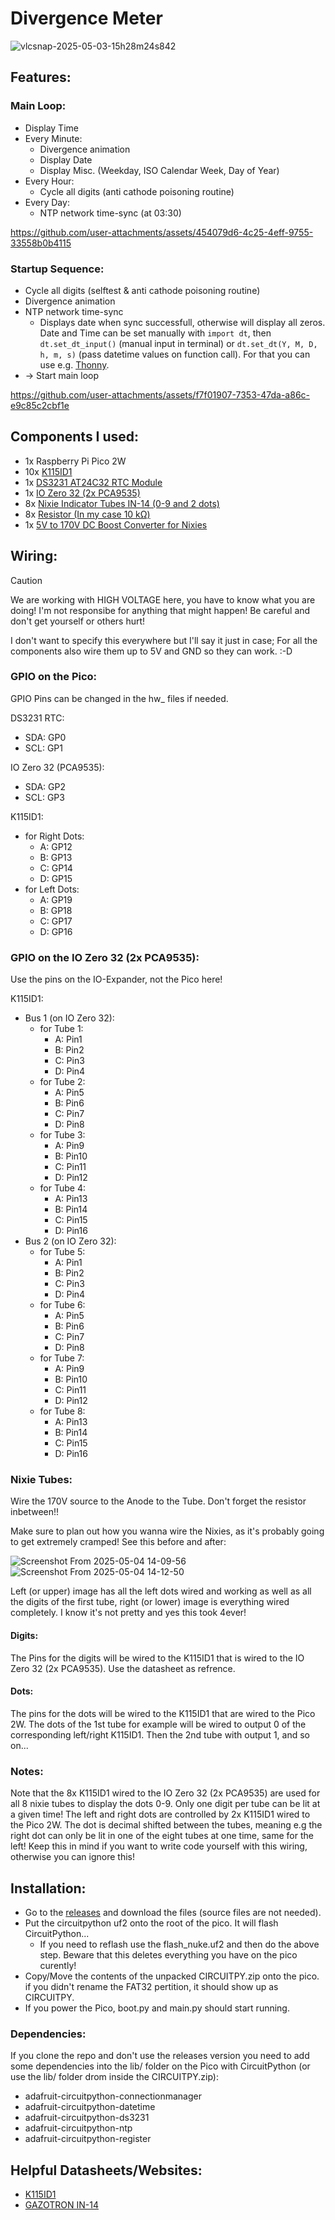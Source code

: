 # Divergence Meter

![vlcsnap-2025-05-03-15h28m24s842](https://github.com/user-attachments/assets/3e7c3a4f-3c39-4b51-9f8e-2aedccd4a3fe)

## Features:

### Main Loop:

- Display Time
- Every Minute:
  - Divergence animation
  - Display Date
  - Display Misc. (Weekday, ISO Calendar Week, Day of Year)
- Every Hour:
  - Cycle all digits (anti cathode poisoning routine)
- Every Day:
  - NTP network time-sync (at 03:30)
 
https://github.com/user-attachments/assets/454079d6-4c25-4eff-9755-33558b0b4115

### Startup Sequence:

- Cycle all digits (selftest & anti cathode poisoning routine)
- Divergence animation
- NTP network time-sync
  - Displays date when sync successfull, otherwise will display all zeros. Date and Time can be set manually with `import dt`, then `dt.set_dt_input()` (manual input in terminal) or `dt.set_dt(Y, M, D, h, m, s)` (pass datetime values on function call). For that you can use e.g. [Thonny](https://thonny.org/).
- -> Start main loop

https://github.com/user-attachments/assets/f7f01907-7353-47da-a86c-e9c85c2cbf1e

## Components I used:
- 1x Raspberry Pi Pico 2W
- 10x [K115ID1](https://www.aliexpress.com/item/1005002014120520.html)
- 1x [DS3231 AT24C32 RTC Module](https://www.aliexpress.com/item/32533518502.html)
- 1x [IO Zero 32 (2x PCA9535)](https://www.abelectronics.co.uk/p/86/io-zero-32)
- 8x [Nixie Indicator Tubes IN-14 (0-9 and 2 dots)](https://soviet-tubes.com/product/in-14-nixie-tube/)
- 8x [Resistor (In my case 10 kΩ)](https://www.aliexpress.com/item/32847096736.html)
- 1x [5V to 170V DC Boost Converter for Nixies](https://www.aliexpress.com/item/1005005899219043.html)

## Wiring:

> [!CAUTION]
> We are working with HIGH VOLTAGE here, you have to know what you are doing! I'm not responsibe for anything that might happen! Be careful and don't get yourself or others hurt!

I don't want to specify this everywhere but I'll say it just in case; For all the components also wire them up to 5V and GND so they can work. :-D

### GPIO on the Pico:

GPIO Pins can be changed in the hw_ files if needed.

DS3231 RTC:
- SDA: GP0
- SCL: GP1

IO Zero 32 (PCA9535):
- SDA: GP2
- SCL: GP3

K115ID1:
- for Right Dots:
  - A: GP12
  - B: GP13
  - C: GP14
  - D: GP15
- for Left Dots:
  - A: GP19
  - B: GP18
  - C: GP17
  - D: GP16
 
### GPIO on the IO Zero 32 (2x PCA9535):

Use the pins on the IO-Expander, not the Pico here!

K115ID1:
- Bus 1 (on IO Zero 32):
  - for Tube 1:
    - A: Pin1
    - B: Pin2
    - C: Pin3
    - D: Pin4
  - for Tube 2:
    - A: Pin5
    - B: Pin6
    - C: Pin7
    - D: Pin8
  - for Tube 3:
    - A: Pin9
    - B: Pin10
    - C: Pin11
    - D: Pin12
  - for Tube 4:
    - A: Pin13
    - B: Pin14
    - C: Pin15
    - D: Pin16
- Bus 2 (on IO Zero 32):
  - for Tube 5:
    - A: Pin1
    - B: Pin2
    - C: Pin3
    - D: Pin4
  - for Tube 6:
    - A: Pin5
    - B: Pin6
    - C: Pin7
    - D: Pin8
  - for Tube 7:
    - A: Pin9
    - B: Pin10
    - C: Pin11
    - D: Pin12
  - for Tube 8:
    - A: Pin13
    - B: Pin14
    - C: Pin15
    - D: Pin16

### Nixie Tubes:

Wire the 170V source to the Anode to the Tube. Don't forget the resistor inbetween!!

Make sure to plan out how you wanna wire the Nixies, as it's probably going to get extremely cramped! See this before and after:

![Screenshot From 2025-05-04 14-09-56](https://github.com/user-attachments/assets/ed8f835f-f115-463c-8f0a-ab7fd842631f)
![Screenshot From 2025-05-04 14-12-50](https://github.com/user-attachments/assets/726187fe-5b2d-4aaf-9a47-201f173a326e)

Left (or upper) image has all the left dots wired and working as well as all the digits of the first tube, right (or lower) image is everything wired completely. I know it's not pretty and yes this took 4ever!

#### Digits:

The Pins for the digits will be wired to the K115ID1 that is wired to the IO Zero 32 (2x PCA9535). Use the datasheet as refrence. 

#### Dots:

The pins for the dots will be wired to the K115ID1 that are wired to the Pico 2W. The dots of the 1st tube for example will be wired to output 0 of the corresponding left/right K115ID1. Then the 2nd tube with output 1, and so on...

### Notes:
Note that the 8x K115ID1 wired to the IO Zero 32 (2x PCA9535) are used for all 8 nixie tubes to display the dots 0-9. Only one digit per tube can be lit at a given time! 
The left and right dots are controlled by 2x K115ID1 wired to the Pico 2W. The dot is decimal shifted between the tubes, meaning e.g the right dot can only be lit in one of the eight tubes at one time, same for the left! Keep this in mind if you want to write code yourself with this wiring, otherwise you can ignore this!

## Installation:

- Go to the [releases](https://github.com/4bitFox/divergence-meter/releases) and download the files (source files are not needed).
- Put the circuitpython uf2 onto the root of the pico. It will flash CircuitPython...
  - If you need to reflash use the flash_nuke.uf2 and then do the above step. Beware that this deletes everything you have on the pico curently!
- Copy/Move the contents of the unpacked CIRCUITPY.zip onto the pico. if you didn't rename the FAT32 pertition, it should show up as CIRCUITPY.
- If you power the Pico, boot.py and main.py should start running.

### Dependencies:

If you clone the repo and don't use the releases version you need to add some dependencies into the lib/ folder on the Pico with CircuitPython (or use the lib/ folder drom inside the CIRCUITPY.zip):
- adafruit-circuitpython-connectionmanager
- adafruit-circuitpython-datetime
- adafruit-circuitpython-ds3231
- adafruit-circuitpython-ntp
- adafruit-circuitpython-register
 
## Helpful Datasheets/Websites:
- [K115ID1](https://tubehobby.com/datasheets/k155id1.pdf)
- [GAZOTRON IN-14](https://www.tube-tester.com/sites/nixie/data/in-14/in-14.htm)
